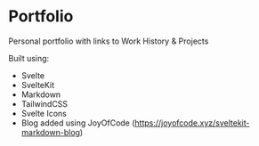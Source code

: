 # Portfolio

Personal portfolio with links to Work History & Projects

Built using:

- Svelte
- SvelteKit
- Markdown
- TailwindCSS
- Svelte Icons
- Blog added using JoyOfCode (https://joyofcode.xyz/sveltekit-markdown-blog)
